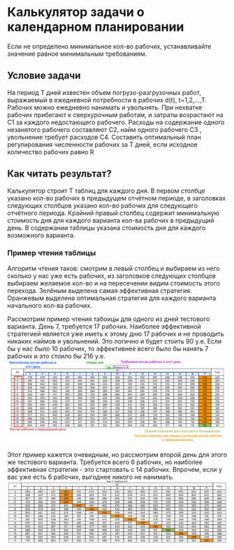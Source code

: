 # Калькулятор задачи о календарном планировании

Если не определено минимальное кол-во рабочих, устанавливайте значение равное минимальным требованиям.

## Условие задачи</summary>
  
  На период Т дней известен объем погрузо-разгрузочных работ,
выражаемый в ежедневной потребности в рабочих d(t), t=1,2,…,T. Рабочих
можно ежедневно нанимать и увольнять. При нехватке рабочих прибегают к
сверхурочным работам, и затраты возрастают на C1 за каждого
недостающего рабочего.
Расходы на содержание одного незанятого рабочего составляют C2,
найм одного рабочего C3 ,
увольнение требует расходов C4.
Составить оптимальный план регулирования численности рабочих за Т
дней, если исходное количество рабочих равно R
  


## Как читать результат?

Калькулятор строит T таблиц для каждого дня. В первом столбце указано кол-во рабочих в предыдущем отчётном периоде, в заголовках следующих столбцов указано кол-во рабочих для следующего отчётного периода. Крайний правый столбец содержит минимальную стоимость дня для каждого варианта кол-ва рабочих в предыдущий день. В содержании таблицы указана стоимость дня для каждого возможного варианта.

### Пример чтения таблицы
Алгоритм чтения таков: смотрим в левый столбец и выбираем из него сколько у нас уже есть рабочих, из заголовков следующих столбцов выбираем желаемое кол-во и на пересечении видим стоимость этого перехода. Зелёным выделена самая эффективная стратегия. Оранжевым выделена оптимальная стратегия для каждого варианта начального кол-ва рабочих.

Рассмотрим пример чтения табоицы для одного из дней тестового варианта.  День 7, требуется 17 рабочих. Наиболее эффективной стратегией является уже иметь к этому дню 17 рабочих и не проводить никаких наймов и увольнений. Это логично и будет стоить 90 у.е. Если бы у нас было 10 рабочих, то эффективнее всего было бы нанять 7 рабочих и это стоило бы 216 у.е.
![](https://github.com/L3odr0id/dynamic_programming_calendar_planning/blob/master/explanation3.jpg)

Этот пример кажется очевидным, но рассмотрим второй день для этого же тестового варианта. Требуется всего 6 рабочих, но наиболее эффективная стратегия - это стартовать с 14 рабочих. Впрочем, если у вас уже есть 6 рабочих, выгоднее никого не нанимать.
![](https://github.com/L3odr0id/dynamic_programming_calendar_planning/blob/master/explanation2.png)
